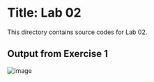 # Title: Lab 02

This directory contains source codes for Lab 02.

## Output from Exercise 1

![image](https://user-images.githubusercontent.com/66362312/138385967-9dfa7980-84e5-44f1-962b-b213353db87c.png)
